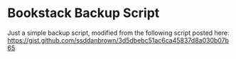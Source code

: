 # Bookstack Backup Script 

Just a simple backup script, modified from the following script posted here:
https://gist.github.com/ssddanbrown/3d5dbebc51ac6ca45837d8a030b07b65
